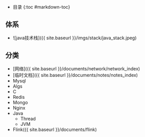 - 目录
{:toc #markdown-toc}	

## 体系
  
   - ![java技术栈]({{ site.baseurl }}/imgs/stack/java_stack.jpeg)

  
  
  
  
## 分类

  - [网络]({{ site.baseurl }}/documents/network/network_index)
  - [临时文档]({{ site.baseurl }}/documents/notes/notes_index)
  - Mysql
  - Algs
  - C
  - Redis
  - Mongo
  - Nginx
  - Java
     - Thread
     - JVM
  - Flink({{ site.baseurl }}/documents/flink)
  
  

  
  





